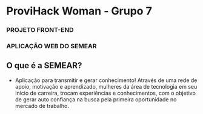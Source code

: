 # ProviHack Woman - Grupo 7 

### PROJETO FRONT-END

### APLICAÇÃO WEB DO SEMEAR

## O que é a SEMEAR?

- Aplicação para transmitir e gerar conhecimento! Através de uma rede de apoio, motivação e aprendizado, mulheres da área de tecnologia em seu início de carreira, trocam experiências e conhecimentos, com o objetivo de gerar auto confiança na busca pela primeira oportunidade no mercado de trabalho.

